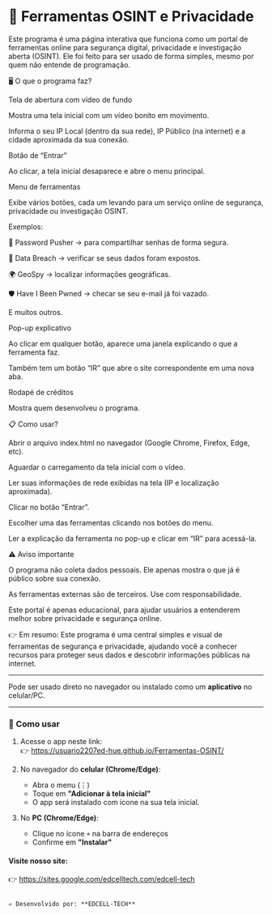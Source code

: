 # 📘 Ferramentas OSINT e Privacidade

Este programa é uma página interativa que funciona como um portal de ferramentas online para segurança digital, privacidade e investigação aberta (OSINT).
Ele foi feito para ser usado de forma simples, mesmo por quem não entende de programação.

🖥️ O que o programa faz?

Tela de abertura com vídeo de fundo

Mostra uma tela inicial com um vídeo bonito em movimento.

Informa o seu IP Local (dentro da sua rede), IP Público (na internet) e a cidade aproximada da sua conexão.

Botão de “Entrar”

Ao clicar, a tela inicial desaparece e abre o menu principal.

Menu de ferramentas

Exibe vários botões, cada um levando para um serviço online de segurança, privacidade ou investigação OSINT.

Exemplos:

🔐 Password Pusher → para compartilhar senhas de forma segura.

📂 Data Breach → verificar se seus dados foram expostos.

🌍 GeoSpy → localizar informações geográficas.

🛡️ Have I Been Pwned → checar se seu e-mail já foi vazado.

E muitos outros.

Pop-up explicativo

Ao clicar em qualquer botão, aparece uma janela explicando o que a ferramenta faz.

Também tem um botão “IR” que abre o site correspondente em uma nova aba.

Rodapé de créditos

Mostra quem desenvolveu o programa.

📋 Como usar?

Abrir o arquivo index.html no navegador (Google Chrome, Firefox, Edge, etc).

Aguardar o carregamento da tela inicial com o vídeo.

Ler suas informações de rede exibidas na tela (IP e localização aproximada).

Clicar no botão “Entrar”.

Escolher uma das ferramentas clicando nos botões do menu.

Ler a explicação da ferramenta no pop-up e clicar em “IR” para acessá-la.

⚠️ Aviso importante

O programa não coleta dados pessoais. Ele apenas mostra o que já é público sobre sua conexão.

As ferramentas externas são de terceiros. Use com responsabilidade.

Este portal é apenas educacional, para ajudar usuários a entenderem melhor sobre privacidade e segurança online.

👉 Em resumo:
Este programa é uma central simples e visual de ferramentas de segurança e privacidade, ajudando você a conhecer recursos para proteger seus dados e descobrir informações públicas na internet.

---

Pode ser usado direto no navegador ou instalado como um **aplicativo** no celular/PC.

---

### 🚀 Como usar
1. Acesse o app neste link:  
   👉 https://usuario2207ed-hue.github.io/Ferramentas-OSINT/

2. No navegador do **celular (Chrome/Edge)**:  
   - Abra o menu (⋮)  
   - Toque em **"Adicionar à tela inicial"**  
   - O app será instalado com ícone na sua tela inicial.  

3. No **PC (Chrome/Edge)**:  
   - Clique no ícone `+` na barra de endereços  
   - Confirme em **"Instalar"**  

#### Visite nosso site: 

   👉 https://sites.google.com/edcelltech.com/edcell-tech

```

✍️ Desenvolvido por: **EDCELL-TECH**
